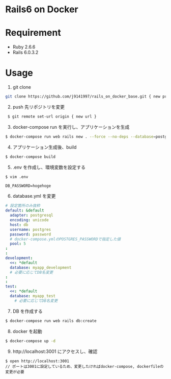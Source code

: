 # Rails6 on Docker

# Requirement

- Ruby 2.6.6
- Rails 6.0.3.2

# Usage

1. git clone

```bash
git clone https://github.com/j9141997/rails_on_docker_base.git { new project name }
```

2. push 先リポジトリを変更

```bash
 $ git remote set-url origin { new url }
```

3. docker-compose run を実行し、アプリケーションを生成

```bash
$ docker-compose run web rails new . --force --no-deps --database=postgresql
```

4. アプリケーション生成後、build

```bash
$ docker-compose build
```

5. .env を作成し、環境変数を設定する

```bash
$ vim .env
```

```
DB_PASSWORD=hogehoge
```

6. database.yml を変更

```yml
# 設定箇所のみ抜粋
default: &default
  adapter: postgresql
  encoding: unicode
  host: db
  username: postgres
  password: password
  # docker-compose.ymlのPOSTGRES_PASSWORDで指定した値
  pool: 5
:
:
development:
  <<: *default
  database: myapp_development
  # 必要に応じてDB名変更
:
:
test:
  <<: *default
  database: myapp_test
    # 必要に応じてDB名変更
```

7. DB を作成する

```bash
$ docker-compose run web rails db:create
```

8. docker を起動

```bash
$ docker-compose up -d
```

9. http://localhost:3001 にアクセスし、確認

```
$ open http://localhost:3001
// ポートは3001に設定しているため、変更したければdocker-compose, dockerfileの変更が必要
```
